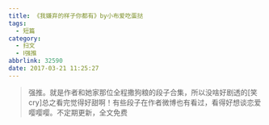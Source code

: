 ```yaml
---
title: 《我嫌弃的样子你都有》by小布爱吃蛋挞
tags:
  - 短篇
category:
  - 扫文
  - Ⅰ强推
abbrlink: 32590
date: 2017-03-21 11:25:27
---
```

<meta name="referrer" content="no-referrer" />

> 强推。就是作者和她家那位全程撒狗粮的段子合集，所以没啥好剧透的[笑cry]总之看完觉得好甜啊！有些段子在作者微博也有看过，看得好想谈恋爱嘤嘤嘤。不定期更新，全文免费 ​​​​
<!-- more -->